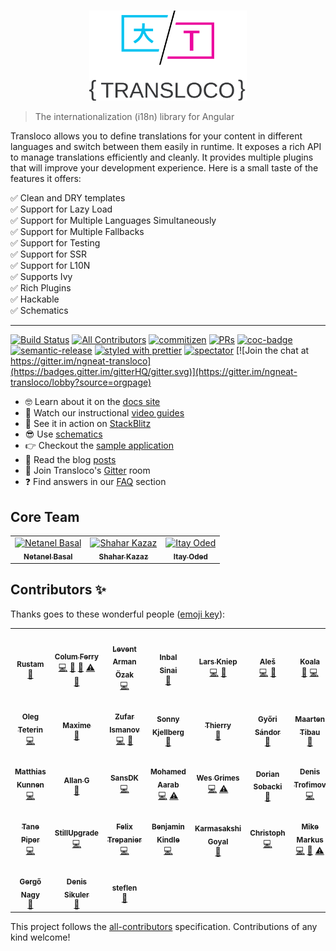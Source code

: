 <br />
<p align="center">
 <img width="50%" height="50%" src="./logo.svg">
</p>

> The internationalization (i18n) library for Angular

Transloco allows you to define translations for your content in different languages and switch between them easily in runtime.
It exposes a rich API to manage translations efficiently and cleanly. It provides multiple plugins that will improve your development experience. Here is a small taste of the features it offers:

✅ Clean and DRY templates  
✅ Support for Lazy Load  
✅ Support for Multiple Languages Simultaneously  
✅ Support for Multiple Fallbacks  
✅ Support for Testing  
✅ Support for SSR  
✅ Support for L10N  
✅ Supports Ivy  
✅ Rich Plugins  
✅ Hackable  
✅ Schematics

<hr />

[![Build Status](https://travis-ci.org/ngneat/transloco.svg?branch=master)](https://travis-ci.org/ngneat/transloco)
[![All Contributors](https://img.shields.io/badge/all_contributors-23-orange.svg?style=flat-square)](#contributors-)
[![commitizen](https://img.shields.io/badge/commitizen-friendly-brightgreen.svg?style=flat-square)]()
[![PRs](https://img.shields.io/badge/PRs-welcome-brightgreen.svg?style=flat-square)]()
[![coc-badge](https://img.shields.io/badge/codeof-conduct-ff69b4.svg?style=flat-square)]()
[![semantic-release](https://img.shields.io/badge/%20%20%F0%9F%93%A6%F0%9F%9A%80-semantic--release-e5079.svg?style=flat-square)](https://github.com/semantic-release/semantic-release)
[![styled with prettier](https://img.shields.io/badge/styled_with-prettier-ff69b4.svg?style=flat-square)](https://github.com/prettier/prettier)
[![spectator](https://img.shields.io/badge/tested%20with-spectator-2196F3.svg?style=flat-square)]()
[![Join the chat at https://gitter.im/ngneat-transloco](https://badges.gitter.im/gitterHQ/gitter.svg)](https://gitter.im/ngneat-transloco/lobby?source=orgpage)

- 🤓 Learn about it on the [docs site](https://ngneat.github.io/transloco/)
- 🎥 Watch our instructional [video guides](https://www.youtube.com/watch?v=MYkYcafJdGw&list=PLTuTW7EgL6ouXk5BqE4zWdDJkAuC4HTWi)
- 🚀 See it in action on [StackBlitz](https://stackblitz.com/edit/ngneat-transloco)
- 😎 Use [schematics](https://ngneat.github.io/transloco/docs/schematics)
- 👉 Checkout the [sample application](https://transloco.netlify.com/home)
- 📖 Read the blog [posts](https://ngneat.github.io/transloco/docs/blog-posts)
- 🍄 Join Transloco's [Gitter](https://gitter.im/ngneat-transloco/lobby?source=orgpage) room
- ❓ Find answers in our [FAQ](https://ngneat.github.io/transloco/docs/faq) section

## Core Team

<table>
  <tr>
    <td align="center"><a href="https://www.netbasal.com"><img src="https://avatars1.githubusercontent.com/u/6745730?v=4" width="100px;" alt="Netanel Basal"/><br /><sub><b>Netanel Basal</b></sub></a><br /></td>
    <td align="center"><a href="https://github.com/shaharkazaz"><img src="https://avatars2.githubusercontent.com/u/17194830?v=4" width="100px;" alt="Shahar Kazaz"/><br /><sub><b>Shahar Kazaz</b></sub></a><br /></td>
    <td align="center"><a href="https://github.com/itayod"><img src="https://avatars2.githubusercontent.com/u/6719615?v=4" width="100px;" alt="Itay Oded"/><br /><sub><b>Itay Oded</b></sub></a><br /></td>
    </tr>
</table>

## Contributors ✨

Thanks goes to these wonderful people ([emoji key](https://allcontributors.org/docs/en/emoji-key)):

<!-- ALL-CONTRIBUTORS-LIST:START - Do not remove or modify this section -->
<!-- prettier-ignore-start -->
<!-- markdownlint-disable -->
<table>
  <tr>
    <td align="center"><a href="https://twitter.com/irustm"><img src="https://avatars1.githubusercontent.com/u/16316579?v=4" width="100px;" alt=""/><br /><sub><b>Rustam</b></sub></a><br /><a href="https://github.com/ngneat/transloco/commits?author=irustm" title="Documentation">📖</a></td>
    <td align="center"><a href="https://github.com/Coly010"><img src="https://avatars2.githubusercontent.com/u/12140467?v=4" width="100px;" alt=""/><br /><sub><b>Colum Ferry</b></sub></a><br /><a href="https://github.com/ngneat/transloco/commits?author=Coly010" title="Code">💻</a> <a href="https://github.com/ngneat/transloco/commits?author=Coly010" title="Documentation">📖</a> <a href="#ideas-Coly010" title="Ideas, Planning, & Feedback">🤔</a> <a href="https://github.com/ngneat/transloco/commits?author=Coly010" title="Tests">⚠️</a> <a href="#blog-Coly010" title="Blogposts">📝</a></td>
    <td align="center"><a href="https://www.armanozak.com/"><img src="https://avatars3.githubusercontent.com/u/15855540?v=4" width="100px;" alt=""/><br /><sub><b>Levent Arman Özak</b></sub></a><br /><a href="https://github.com/ngneat/transloco/commits?author=armanozak" title="Code">💻</a></td>
    <td align="center"><a href="https://github.com/theblushingcrow"><img src="https://avatars3.githubusercontent.com/u/638818?v=4" width="100px;" alt=""/><br /><sub><b>Inbal Sinai</b></sub></a><br /><a href="https://github.com/ngneat/transloco/commits?author=theblushingcrow" title="Documentation">📖</a></td>
    <td align="center"><a href="http://www.larskniep.nl"><img src="https://avatars1.githubusercontent.com/u/1215195?v=4" width="100px;" alt=""/><br /><sub><b>Lars Kniep</b></sub></a><br /><a href="https://github.com/ngneat/transloco/commits?author=larscom" title="Code">💻</a> <a href="#ideas-larscom" title="Ideas, Planning, & Feedback">🤔</a></td>
    <td align="center"><a href="https://github.com/fxck"><img src="https://avatars1.githubusercontent.com/u/1303561?v=4" width="100px;" alt=""/><br /><sub><b>Aleš</b></sub></a><br /><a href="https://github.com/ngneat/transloco/commits?author=fxck" title="Code">💻</a> <a href="#ideas-fxck" title="Ideas, Planning, & Feedback">🤔</a></td>
    <td align="center"><a href="https://www.codamit.dev"><img src="https://avatars0.githubusercontent.com/u/8522558?v=4" width="100px;" alt=""/><br /><sub><b>Koala</b></sub></a><br /><a href="https://github.com/ngneat/transloco/commits?author=Edouardbozon" title="Documentation">📖</a> <a href="https://github.com/ngneat/transloco/commits?author=Edouardbozon" title="Code">💻</a></td>
  </tr>
  <tr>
    <td align="center"><a href="https://github.com/DerSizeS"><img src="https://avatars3.githubusercontent.com/u/708090?v=4" width="100px;" alt=""/><br /><sub><b>Oleg Teterin</b></sub></a><br /><a href="https://github.com/ngneat/transloco/commits?author=DerSizeS" title="Code">💻</a></td>
    <td align="center"><a href="https://twitter.com/maxime1992"><img src="https://avatars0.githubusercontent.com/u/4950209?v=4" width="100px;" alt=""/><br /><sub><b>Maxime</b></sub></a><br /><a href="https://github.com/ngneat/transloco/commits?author=maxime1992" title="Documentation">📖</a></td>
    <td align="center"><a href="https://github.com/zufarzhan"><img src="https://avatars3.githubusercontent.com/u/22148960?v=4" width="100px;" alt=""/><br /><sub><b>Zufar Ismanov</b></sub></a><br /><a href="https://github.com/ngneat/transloco/commits?author=zufarzhan" title="Code">💻</a> <a href="#ideas-zufarzhan" title="Ideas, Planning, & Feedback">🤔</a></td>
    <td align="center"><a href="https://github.com/sk222sw"><img src="https://avatars0.githubusercontent.com/u/8642363?v=4" width="100px;" alt=""/><br /><sub><b>Sonny Kjellberg</b></sub></a><br /><a href="https://github.com/ngneat/transloco/commits?author=sk222sw" title="Documentation">📖</a></td>
    <td align="center"><a href="https://github.com/ThierryDD"><img src="https://avatars3.githubusercontent.com/u/184425?v=4" width="100px;" alt=""/><br /><sub><b>Thierry</b></sub></a><br /><a href="https://github.com/ngneat/transloco/commits?author=ThierryDD" title="Documentation">📖</a></td>
    <td align="center"><a href="https://alexaegis.github.io/loreplotter/"><img src="https://avatars3.githubusercontent.com/u/16900547?v=4" width="100px;" alt=""/><br /><sub><b>Győri Sándor</b></sub></a><br /><a href="https://github.com/ngneat/transloco/commits?author=AlexAegis" title="Documentation">📖</a></td>
    <td align="center"><a href="https://www.webtrix.be"><img src="https://avatars1.githubusercontent.com/u/4103756?v=4" width="100px;" alt=""/><br /><sub><b>Maarten Tibau</b></sub></a><br /><a href="https://github.com/ngneat/transloco/commits?author=maartentibau" title="Documentation">📖</a></td>
  </tr>
  <tr>
    <td align="center"><a href="https://github.com/MatthiasKunnen"><img src="https://avatars3.githubusercontent.com/u/16807587?v=4" width="100px;" alt=""/><br /><sub><b>Matthias Kunnen</b></sub></a><br /><a href="https://github.com/ngneat/transloco/commits?author=MatthiasKunnen" title="Code">💻</a></td>
    <td align="center"><a href="https://github.com/adgoncal"><img src="https://avatars1.githubusercontent.com/u/10856791?v=4" width="100px;" alt=""/><br /><sub><b>Allan G</b></sub></a><br /><a href="https://github.com/ngneat/transloco/commits?author=adgoncal" title="Documentation">📖</a></td>
    <td align="center"><a href="https://github.com/SansDK"><img src="https://avatars1.githubusercontent.com/u/25609266?v=4" width="100px;" alt=""/><br /><sub><b>SansDK</b></sub></a><br /><a href="https://github.com/ngneat/transloco/commits?author=SansDK" title="Code">💻</a></td>
    <td align="center"><a href="https://github.com/mohamedaarab1994"><img src="https://avatars2.githubusercontent.com/u/36154561?v=4" width="100px;" alt=""/><br /><sub><b>Mohamed Aarab</b></sub></a><br /><a href="https://github.com/ngneat/transloco/commits?author=mohamedaarab1994" title="Code">💻</a> <a href="https://github.com/ngneat/transloco/commits?author=mohamedaarab1994" title="Tests">⚠️</a></td>
    <td align="center"><a href="https://wesleygrimes.com"><img src="https://avatars0.githubusercontent.com/u/324308?v=4" width="100px;" alt=""/><br /><sub><b>Wes Grimes</b></sub></a><br /><a href="https://github.com/ngneat/transloco/commits?author=wesleygrimes" title="Code">💻</a> <a href="https://github.com/ngneat/transloco/commits?author=wesleygrimes" title="Tests">⚠️</a></td>
    <td align="center"><a href="https://github.com/Dorrro"><img src="https://avatars1.githubusercontent.com/u/1622671?v=4" width="100px;" alt=""/><br /><sub><b>Dorian Sobacki</b></sub></a><br /><a href="#plugin-Dorrro" title="Plugin/utility libraries">🔌</a></td>
    <td align="center"><a href="http://denistrofimov.com"><img src="https://avatars3.githubusercontent.com/u/2663876?v=4" width="100px;" alt=""/><br /><sub><b>Denis Trofimov</b></sub></a><br /><a href="https://github.com/ngneat/transloco/commits?author=denistrofimov" title="Code">💻</a></td>
  </tr>
  <tr>
    <td align="center"><a href="https://tane.dev"><img src="https://avatars3.githubusercontent.com/u/376930?v=4" width="100px;" alt=""/><br /><sub><b>Tane Piper</b></sub></a><br /><a href="https://github.com/ngneat/transloco/commits?author=tanepiper" title="Code">💻</a></td>
    <td align="center"><a href="https://github.com/StillUpgrade"><img src="https://avatars0.githubusercontent.com/u/10169092?v=4" width="100px;" alt=""/><br /><sub><b>StillUpgrade</b></sub></a><br /><a href="https://github.com/ngneat/transloco/commits?author=StillUpgrade" title="Code">💻</a></td>
    <td align="center"><a href="https://github.com/coderunner"><img src="https://avatars0.githubusercontent.com/u/408380?v=4" width="100px;" alt=""/><br /><sub><b>Felix Trepanier</b></sub></a><br /><a href="https://github.com/ngneat/transloco/commits?author=coderunner" title="Code">💻</a></td>
    <td align="center"><a href="http://literalpie.com"><img src="https://avatars1.githubusercontent.com/u/20398475?v=4" width="100px;" alt=""/><br /><sub><b>Benjamin Kindle</b></sub></a><br /><a href="https://github.com/ngneat/transloco/commits?author=literalpie" title="Code">💻</a></td>
    <td align="center"><a href="https://github.com/karmasakshi"><img src="https://avatars3.githubusercontent.com/u/4698762?v=4" width="100px;" alt=""/><br /><sub><b>Karmasakshi Goyal</b></sub></a><br /><a href="#tool-karmasakshi" title="Tools">🔧</a></td>
    <td align="center"><a href="https://github.com/Siedlerchr"><img src="https://avatars1.githubusercontent.com/u/320228?v=4" width="100px;" alt=""/><br /><sub><b>Christoph</b></sub></a><br /><a href="https://github.com/ngneat/transloco/commits?author=Siedlerchr" title="Code">💻</a></td>
    <td align="center"><a href="https://github.com/Waterstraal"><img src="https://avatars0.githubusercontent.com/u/2691730?v=4" width="100px;" alt=""/><br /><sub><b>Mike Markus</b></sub></a><br /><a href="https://github.com/ngneat/transloco/commits?author=Waterstraal" title="Code">💻</a> <a href="https://github.com/ngneat/transloco/commits?author=Waterstraal" title="Documentation">📖</a> <a href="https://github.com/ngneat/transloco/commits?author=Waterstraal" title="Tests">⚠️</a></td>
  </tr>
  <tr>
    <td align="center"><a href="https://github.com/minutuslausus"><img src="https://avatars1.githubusercontent.com/u/7690112?v=4" width="100px;" alt=""/><br /><sub><b>Gergő Nagy</b></sub></a><br /><a href="https://github.com/ngneat/transloco/commits?author=minutuslausus" title="Documentation">📖</a></td>
    <td align="center"><a href="https://github.com/gamtiq"><img src="https://avatars3.githubusercontent.com/u/1177323?v=4" width="100px;" alt=""/><br /><sub><b>Denis Sikuler</b></sub></a><br /><a href="https://github.com/ngneat/transloco/commits?author=gamtiq" title="Documentation">📖</a></td>
    <td align="center"><a href="https://github.com/steflen"><img src="https://avatars0.githubusercontent.com/u/18015545?v=4" width="100px;" alt=""/><br /><sub><b>steflen</b></sub></a><br /><a href="https://github.com/ngneat/transloco/commits?author=steflen" title="Documentation">📖</a></td>
  </tr>
</table>

<!-- markdownlint-enable -->
<!-- prettier-ignore-end -->

<!-- ALL-CONTRIBUTORS-LIST:END -->

This project follows the [all-contributors](https://github.com/all-contributors/all-contributors) specification. Contributions of any kind welcome!
